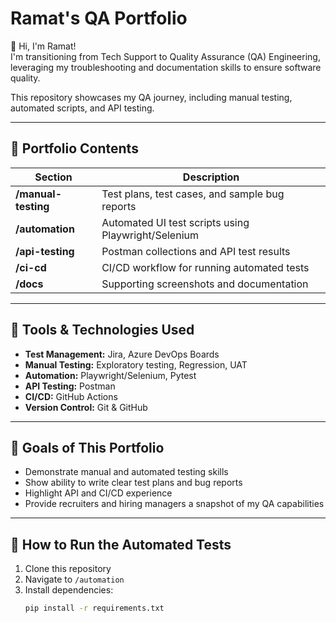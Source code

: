 # Ramat's QA Portfolio

👋 Hi, I'm Ramat!  
I'm transitioning from Tech Support to Quality Assurance (QA) Engineering, leveraging my troubleshooting and documentation skills to ensure software quality.

This repository showcases my QA journey, including manual testing, automated scripts, and API testing.

---

## 📂 Portfolio Contents

| Section | Description |
|--------|-------------|
| **/manual-testing** | Test plans, test cases, and sample bug reports |
| **/automation** | Automated UI test scripts using Playwright/Selenium |
| **/api-testing** | Postman collections and API test results |
| **/ci-cd** | CI/CD workflow for running automated tests |
| **/docs** | Supporting screenshots and documentation |

---

## 🧰 Tools & Technologies Used
- **Test Management:** Jira, Azure DevOps Boards
- **Manual Testing:** Exploratory testing, Regression, UAT
- **Automation:** Playwright/Selenium, Pytest
- **API Testing:** Postman
- **CI/CD:** GitHub Actions
- **Version Control:** Git & GitHub

---

## 🎯 Goals of This Portfolio
- Demonstrate manual and automated testing skills
- Show ability to write clear test plans and bug reports
- Highlight API and CI/CD experience
- Provide recruiters and hiring managers a snapshot of my QA capabilities

---

## 🚀 How to Run the Automated Tests
1. Clone this repository
2. Navigate to `/automation`
3. Install dependencies:
   ```bash
   pip install -r requirements.txt
